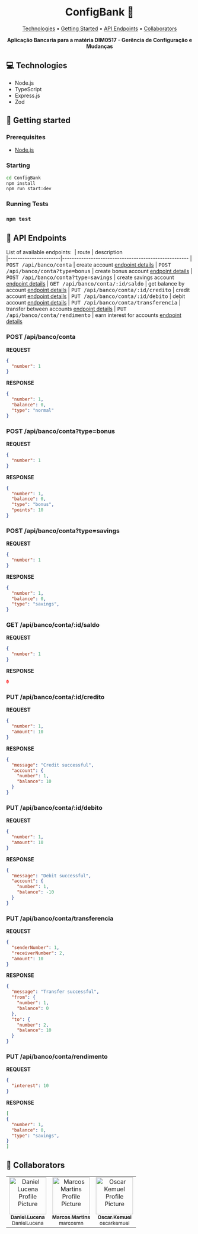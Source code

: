 <h1 align="center" style="font-weight: bold;">ConfigBank 🏦</h1>

<p align="center">
 <a href="#tech">Technologies</a> • 
 <a href="#started">Getting Started</a> • 
 <a href="#routes">API Endpoints</a> •
 <a href="#colab">Collaborators</a>
</p>

<p align="center">
    <b>Aplicação Bancaria para a matéria DIM0517 - Gerência de Configuração e Mudanças</b>
</p>

<h2 id="technologies">💻 Technologies</h2>

- Node.js
- TypeScript
- Express.js
- Zod

<h2 id="started">🚀 Getting started</h2>

<h3>Prerequisites</h3>

- [Node.js](https://nodejs.org/)

<h3>Starting</h3>

```bash
cd ConfigBank
npm install
npm run start:dev
```

<h3>Running Tests<h3>

```bash
npm test
```

<h2 id="routes">📍 API Endpoints</h2>

List of available endpoints:
​
| route               | description                                          
|----------------------|-----------------------------------------------------
| <kbd>POST /api/banco/conta</kbd>     | create account [endpoint details](#post-account-detail)
| <kbd>POST /api/banco/conta?type=bonus</kbd>     | create bonus account [endpoint details](#post-bonus-account-detail)
| <kbd>POST /api/banco/conta?type=savings</kbd>     | create savings account [endpoint details](#post-savings-account-detail)
| <kbd>GET /api/banco/conta/:id/saldo</kbd>      | get balance by account [endpoint details](#get-balance-detail)
| <kbd>PUT /api/banco/conta/:id/credito</kbd>      | credit account [endpoint details](#post-credit-detail)
| <kbd>PUT /api/banco/conta/:id/debito</kbd>      | debit account [endpoint details](#post-debit-detail)
| <kbd>PUT /api/banco/conta/transferencia</kbd>      | transfer between accounts [endpoint details](#post-transfer-detail)
| <kbd>PUT /api/banco/conta/rendimento</kbd>      | earn interest for accounts [endpoint details](#post-earn-interest-detail)



<h3 id="post-account-detail">POST /api/banco/conta</h3>

**REQUEST**
```json
{
  "number": 1
}
```

**RESPONSE**
```json
{
  "number": 1,
  "balance": 0,
  "type": "normal"
}
```

<h3 id="post-bonus-account-detail">POST /api/banco/conta?type=bonus</h3>

**REQUEST**
```json
{
  "number": 1
}
```

**RESPONSE**
```json
{
  "number": 1,
  "balance": 0,
  "type": "bonus",
  "points": 10
}
```

<h3 id="post-savings-account-detail">POST /api/banco/conta?type=savings</h3>

**REQUEST**
```json
{
  "number": 1
}
```

**RESPONSE**
```json
{
  "number": 1,
  "balance": 0,
  "type": "savings",
}
```

<h3 id="get-balance-detail">GET /api/banco/conta/:id/saldo</h3>

**REQUEST**
```json
{
  "number": 1
}
```

**RESPONSE**
```json
0
```

<h3 id="post-credit-detail">PUT /api/banco/conta/:id/credito</h3>

**REQUEST**
```json
{
  "number": 1,
  "amount": 10
}
```

**RESPONSE**
```json
{
  "message": "Credit successful",
  "account": {
    "number": 1,
    "balance": 10
  }
}
```

<h3 id="post-debit-detail">PUT /api/banco/conta/:id/debito</h3>

**REQUEST**
```json
{
  "number": 1,
  "amount": 10
}
```

**RESPONSE**
```json
{
  "message": "Debit successful",
  "account": {
    "number": 1,
    "balance": -10
  }
}
```

<h3 id="post-transfer-detail">PUT /api/banco/conta/transferencia</h3>

**REQUEST**
```json
{
  "senderNumber": 1,
  "receiverNumber": 2,
  "amount": 10
}
```

**RESPONSE**
```json
{
  "message": "Transfer successful",
  "from": {
    "number": 1,
    "balance": 0
  },
  "to": {
    "number": 2,
    "balance": 10
  }
}
```

<h3 id="post-earn-interest-detail">PUT /api/banco/conta/rendimento</h3>

**REQUEST**
```json
{
  "interest": 10
}
```

**RESPONSE**
```json
[
{
  "number": 1,
  "balance": 0,
  "type": "savings",
}
]
```

<h2 id="colab">🤝 Collaborators</h2>

<table>
  <tr>
    <td align="center">
      <a href="https://github.com/DanielLucena">
        <img src="https://avatars.githubusercontent.com/u/12564417?v=4" width="100px;" alt="Daniel Lucena Profile Picture"/><br>
        <sub>
          <b>Daniel Lucena</b>
          <br>
            DanielLucena
        </sub>
      </a>
    </td>
    <td align="center">
      <a href="https://github.com/marcosmn">
        <img src="https://avatars.githubusercontent.com/u/30351698?v=4" width="100px;" alt="Marcos Martins Profile Picture"/><br>
        <sub>
          <b>Marcos Martins</b>
          <br>
          marcosmn
        </sub>
      </a>
    </td>
    <td align="center">
      <a href="https://github.com/oscarkemuel">
        <img src="https://avatars.githubusercontent.com/u/34771800?v=4" width="100px;" alt="Oscar Kemuel Profile Picture"/><br>
        <sub>
          <b>Oscar Kemuel</b>
          <br>
          oscarkemuel
        </sub>
      </a>
    </td>
  </tr>
</table>
